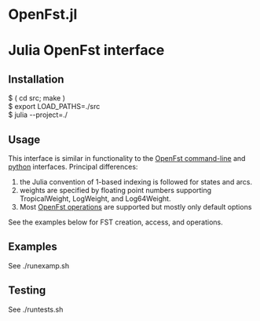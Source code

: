 # OpenFst.jl
# Julia OpenFst interface

## Installation
$  ( cd src; make )  
$  export LOAD_PATHS=./src   
$  julia --project=./  

## Usage
This interface is similar in functionality to the 
[OpenFst command-line](https://www.openfst.org) and 
[python](https://python.openfst.org) interfaces. Principal differences:
1. the Julia convention of 1-based indexing is followed
for states and arcs. 
2. weights are specified by floating point numbers supporting
TropicalWeight, LogWeight, and Log64Weight.
3. Most [OpenFst operations](https://www.openfst.org/twiki/bin/view/FST/FstQuickTour#AvailableOperations) are supported but mostly only default options

See the examples below for FST creation, access, and operations.

## Examples
See ./runexamp.sh

## Testing
See ./runtests.sh
